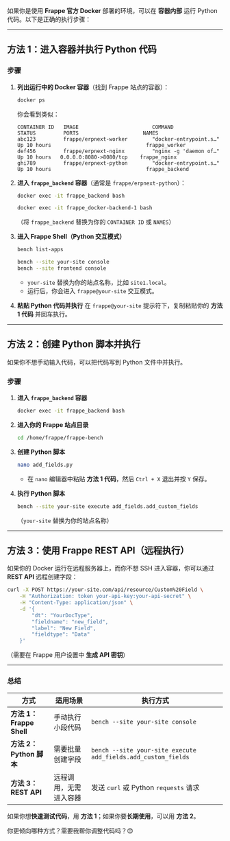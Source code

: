 如果你是使用 **Frappe 官方 Docker** 部署的环境，可以在 **容器内部** 运行 Python 代码。以下是正确的执行步骤：

------

## **方法 1：进入容器并执行 Python 代码**

### **步骤**

1. **列出运行中的 Docker 容器**（找到 Frappe 站点的容器）：

   ```bash
   docker ps
   ```

   你会看到类似：

   ```
   CONTAINER ID   IMAGE                        COMMAND                  STATUS         PORTS                     NAMES
   abc123         frappe/erpnext-worker        "docker-entrypoint.s…"   Up 10 hours                               frappe_worker
   def456         frappe/erpnext-nginx         "nginx -g 'daemon of…"   Up 10 hours   0.0.0.0:8080->8080/tcp    frappe_nginx
   ghi789         frappe/erpnext-python        "docker-entrypoint.s…"   Up 10 hours                               frappe_backend
   ```

2. **进入 `frappe_backend` 容器**（通常是 `frappe/erpnext-python`）：

   ```bash
   docker exec -it frappe_backend bash
   
   docker exec -it frappe_docker-backend-1 bash
   ```

   （将 `frappe_backend` 替换为你的 `CONTAINER ID` 或 `NAMES`）

3. **进入 Frappe Shell（Python 交互模式）**

   ```bash
   bench list-apps
   
   bench --site your-site console
   bench --site frontend console
   ```

   - `your-site` 替换为你的站点名称，比如 `site1.local`。
   - 运行后，你会进入 `frappe@your-site` 交互模式。

4. **粘贴 Python 代码并执行** 在 `frappe@your-site` 提示符下，复制粘贴你的 **方法 1 代码** 并回车执行。

------

## **方法 2：创建 Python 脚本并执行**

如果你不想手动输入代码，可以把代码写到 Python 文件中并执行。

### **步骤**

1. **进入 `frappe_backend` 容器**

   ```bash
   docker exec -it frappe_backend bash
   ```

2. **进入你的 Frappe 站点目录**

   ```bash
   cd /home/frappe/frappe-bench
   ```

3. **创建 Python 脚本**

   ```bash
   nano add_fields.py
   ```

   - 在 `nano` 编辑器中粘贴 **方法 1 代码**，然后 `Ctrl + X` 退出并按 `Y` 保存。

4. **执行 Python 脚本**

   ```bash
   bench --site your-site execute add_fields.add_custom_fields
   ```

   （`your-site` 替换为你的站点名称）

------

## **方法 3：使用 Frappe REST API（远程执行）**

如果你的 Docker 运行在远程服务器上，而你不想 SSH 进入容器，你可以通过 **REST API** 远程创建字段：

```bash
curl -X POST https://your-site.com/api/resource/Custom%20Field \
    -H "Authorization: token your-api-key:your-api-secret" \
    -H "Content-Type: application/json" \
    -d '{
        "dt": "YourDocType",
        "fieldname": "new_field",
        "label": "New Field",
        "fieldtype": "Data"
    }'
```

（需要在 Frappe 用户设置中 **生成 API 密钥**）

------

### **总结**

| 方式                     | 适用场景               | 执行方式                                                     |
| ------------------------ | ---------------------- | ------------------------------------------------------------ |
| **方法 1：Frappe Shell** | 手动执行小段代码       | `bench --site your-site console`                             |
| **方法 2：Python 脚本**  | 需要批量创建字段       | `bench --site your-site execute add_fields.add_custom_fields` |
| **方法 3：REST API**     | 远程调用，无需进入容器 | 发送 `curl` 或 Python `requests` 请求                        |

如果你想**快速测试代码**，用 **方法 1**；如果你要**长期使用**，可以用 **方法 2**。

你更倾向哪种方式？需要我帮你调整代码吗？😊